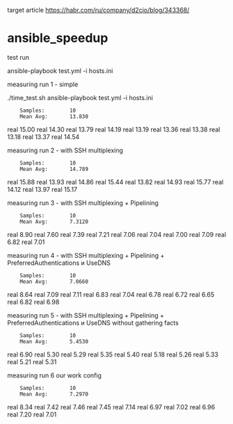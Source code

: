 

target article
https://habr.com/ru/company/d2cio/blog/343368/

# ansible_speedup


test run

ansible-playbook test.yml -i hosts.ini


measuring run 1 - simple

./time_test.sh ansible-playbook test.yml -i hosts.ini

        Samples:        10
        Mean Avg:       13.830

real 15.00
real 14.30
real 13.79
real 14.19
real 13.19
real 13.36
real 13.38
real 13.18
real 13.37
real 14.54

measuring run 2 - with SSH multiplexing

        Samples:        10
        Mean Avg:       14.789

real 15.88
real 13.93
real 14.86
real 15.44
real 13.82
real 14.93
real 15.77
real 14.12
real 13.97
real 15.17



measuring run 3 - with SSH multiplexing + Pipelining 

        Samples:        10
        Mean Avg:       7.3120

real 8.90
real 7.60
real 7.39
real 7.21
real 7.06
real 7.04
real 7.00
real 7.09
real 6.82
real 7.01


measuring run 4 - with SSH multiplexing + Pipelining + PreferredAuthentications и UseDNS

        Samples:        10
        Mean Avg:       7.0660

real 8.64
real 7.09
real 7.11
real 6.83
real 7.04
real 6.78
real 6.72
real 6.65
real 6.82
real 6.98

measuring run 5 - with SSH multiplexing + Pipelining + PreferredAuthentications и UseDNS without gathering facts

        Samples:        10
        Mean Avg:       5.4530

real 6.90
real 5.30
real 5.29
real 5.35
real 5.40
real 5.18
real 5.26
real 5.33
real 5.21
real 5.31


measuring run 6 our work config

        Samples:        10
        Mean Avg:       7.2970

real 8.34
real 7.42
real 7.46
real 7.45
real 7.14
real 6.97
real 7.02
real 6.96
real 7.20
real 7.01

